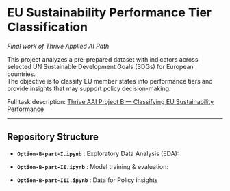 # EU Sustainability Performance Tier Classification
*Final work of Thrive Applied AI Path*

This project analyzes a pre-prepared dataset with indicators across selected UN Sustainable Development Goals (SDGs) for European countries.  
The objective is to classify EU member states into performance tiers and provide insights that may support policy decision-making.  

Full task description: [Thrive AAI Project B — Classifying EU Sustainability Performance](https://github.com/RusiaL/Thrive-AAI-Project/blob/main/Thrive-AAI-Project-B.pdf)

---

## Repository Structure

- **`Option-B-part-I.ipynb`** : Exploratory Data Analysis (EDA):  

- **`Option-B-part-II.ipynb`** : Model training & evaluation:  

- **`Option-B-part-III.ipynb`** : Data for Policy insights
